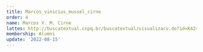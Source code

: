 ```yaml
---
title: Marcos_vinicius_mussel_cirne
order: 4
name: Marcos V. M. Cirne
lattes: http://buscatextual.cnpq.br/buscatextual/visualizacv.do?id=K4243417E9
membership: Alumni
update: '2022-08-15'
---
```


